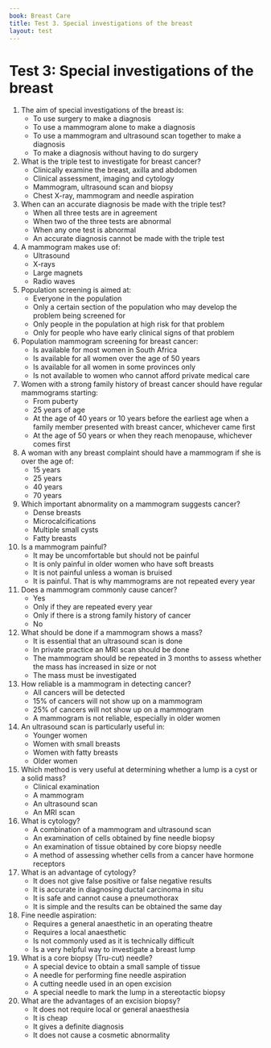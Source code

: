 ```yaml
---
book: Breast Care
title: Test 3. Special investigations of the breast
layout: test
---
```


# Test 3: Special investigations of the breast

1.	The aim of special investigations of the breast is:
	-	To use surgery to make a diagnosis
	-	To use a mammogram alone to make a diagnosis
	-	To use a mammogram and ultrasound scan together to make a diagnosis
	+	To make a diagnosis without having to do surgery
2.	What is the triple test to investigate for breast cancer?
	-	Clinically examine the breast, axilla and abdomen
	+	Clinical assessment, imaging and cytology
	-	Mammogram, ultrasound scan and biopsy
	-	Chest X-ray, mammogram and needle aspiration
3.	When can an accurate diagnosis be made with the triple test?
	+	When all three tests are in agreement
	-	When two of the three tests are abnormal
	-	When any one test is abnormal
	-	An accurate diagnosis cannot be made with the triple test
4.	A mammogram makes use of:
	-	Ultrasound
	+	X-rays
	-	Large magnets
	-	Radio waves
5.	Population screening is aimed at:
	-	Everyone in the population
	+	Only a certain section of the population who may develop the problem being screened for
	-	Only people in the population at high risk for that problem
	-	Only for people who have early clinical signs of that problem
6.	Population mammogram screening for breast cancer:
	-	Is available for most women in South Africa
	-	Is available for all women over the age of 50 years
	-	Is available for all women in some provinces only
	+	Is not available to women who cannot afford private medical care
7.	Women with a strong family history of breast cancer should have regular mammograms starting:
	-	From puberty
	-	25 years of age
	+	At the age of 40 years or 10 years before the earliest age when a family member presented with breast cancer, whichever came first
	-	At the age of 50 years or when they reach menopause, whichever comes first
8.	A woman with any breast complaint should have a mammogram if she is over the age of:
	-	15 years
	-	25 years
	+	40 years
	-	70 years
9.	Which important abnormality on a mammogram suggests cancer?
	-	Dense breasts
	+	Microcalcifications
	-	Multiple small cysts
	-	Fatty breasts
10.	Is a mammogram painful?
	+	It may be uncomfortable but should not be painful
	-	It is only painful in older women who have soft breasts
	-	It is not painful unless a woman is bruised
	-	It is painful. That is why mammograms are not repeated every year
11.	Does a mammogram commonly cause cancer?
	-	Yes
	-	Only if they are repeated every year
	-	Only if there is a strong family history of cancer
	+	No
12.	What should be done if a mammogram shows a mass?
	-	It is essential that an ultrasound scan is done
	-	In private practice an MRI scan should be done
	-	The mammogram should be repeated in 3 months to assess whether the mass has increased in size or not
	+	The mass must be investigated
13.	How reliable is a mammogram in detecting cancer?
	-	All cancers will be detected
	+	15% of cancers will not show up on a mammogram
	-	25% of cancers will not show up on a mammogram
	-	A mammogram is not reliable, especially in older women
14.	An ultrasound scan is particularly useful in:
	+	Younger women
	-	Women with small breasts
	-	Women with fatty breasts
	-	Older women
15.	Which method is very useful at determining whether a lump is a cyst or a solid mass?
	-	Clinical examination
	-	A mammogram
	+	An ultrasound scan
	-	An MRI scan
16.	What is cytology?
	-	A combination of a mammogram and ultrasound scan
	+	An examination of cells obtained by fine needle biopsy
	-	An examination of tissue obtained by core biopsy needle
	-	A method of assessing whether cells from a cancer have hormone receptors
17.	What is an advantage of cytology?
	-	It does not give false positive or false negative results
	-	It is accurate in diagnosing ductal carcinoma in situ
	-	It is safe and cannot cause a pneumothorax
	+	It is simple and the results can be obtained the same day
18.	Fine needle aspiration:
	-	Requires a general anaesthetic in an operating theatre
	-	Requires a local anaesthetic
	-	Is not commonly used as it is technically difficult
	+	Is a very helpful way to investigate a breast lump
19.	What is a core biopsy (Tru-cut) needle?
	+	A special device to obtain a small sample of tissue
	-	A needle for performing fine needle aspiration
	-	A cutting needle used in an open excision
	-	A special needle to mark the lump in a stereotactic biopsy
20.	What are the advantages of an excision biopsy?
	-	It does not require local or general anaesthesia
	-	It is cheap
	+	It gives a definite diagnosis
	-	It does not cause a cosmetic abnormality
